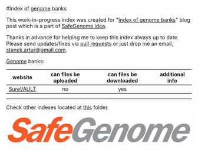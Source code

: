#Index of [genome](https://en.wikipedia.org/wiki/Genome) banks

This work-in-progress index was created for "[Index of genome banks](http://scalaakka.blogspot.com/2016/05/index-of-genome-banks.html)" blog post which is a part of [SafeGenome idea](http://scalaakka.blogspot.com/search/label/SafeGenome).

Thanks in advance for helping me to keep this index always up to date. Please send updates/fixes via [pull requests](https://help.github.com/articles/using-pull-requests/) or just drop me an email, [stanek.artur@gmail.com](mailto:stanek.artur@gmail.com).

[Genome](https://en.wikipedia.org/wiki/Genome) banks:

| website | can files be uploaded | can files be downloaded | additional info |
| :---: | :---: | :---: | :---: |
| [SureVAULT](http://www.suregenomics.com/) | no | yes | |

---------------------------------------
Check other indexes located at [this](https://github.com/kermitas/SafeGenome/tree/master/documentation/indexes) folder.

![SafeGenome logo](https://raw.githubusercontent.com/kermitas/SafeGenome/master/documentation/media/logo/SafeGenome.png)
